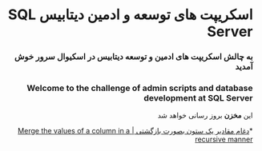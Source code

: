 <div dir="rtl">

# اسکریپت های توسعه و ادمین دیتابیس SQL Server
### به چالش اسکریپت های ادمین و توسعه دیتابیس در اسکیوال سرور خوش آمدید
### Welcome to the challenge of admin scripts and database development at SQL Server
این **مخزن** بروز رسانی خواهد شد

*[دغام مقادیر یک ستون بصورت بازگشتی | Merge the values of a column in a recursive manner](https://github.com/miladkeshvari/SQLServer-ScriptChallenge/tree/master/CTE%20Recursive%20And%20For-XML)

</div>
